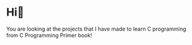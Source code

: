 # Hi👋
You are looking at the projects that I have made to learn C programming from C Programming Primer book!
